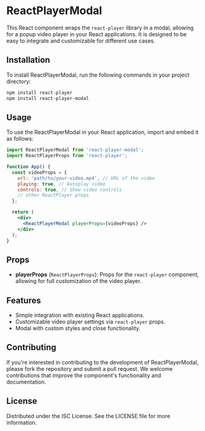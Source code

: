 
# ReactPlayerModal

This React component wraps the `react-player` library in a modal, allowing for a popup video player in your React applications. It is designed to be easy to integrate and customizable for different use cases.

## Installation

To install ReactPlayerModal, run the following commands in your project directory:

```bash
npm install react-player
npm install react-player-modal
```

## Usage

To use the ReactPlayerModal in your React application, import and embed it as follows:

```jsx
import ReactPlayerModal from 'react-player-modal';
import ReactPlayerProps from 'react-player';

function App() {
  const videoProps = {
    url: 'path/to/your-video.mp4', // URL of the video
    playing: true, // Autoplay video
    controls: true, // Show video controls
    // other ReactPlayer props
  };

  return (
    <div>
      <ReactPlayerModal playerProps={videoProps} />
    </div>
  );
}
```

## Props

- **playerProps** (`ReactPlayerProps`): Props for the `react-player` component, allowing for full customization of the video player.

## Features

- Simple integration with existing React applications.
- Customizable video player settings via `react-player` props.
- Modal with custom styles and close functionality.

## Contributing

If you're interested in contributing to the development of ReactPlayerModal, please fork the repository and submit a pull request. We welcome contributions that improve the component's functionality and documentation.

## License

Distributed under the ISC License. See the LICENSE file for more information.
